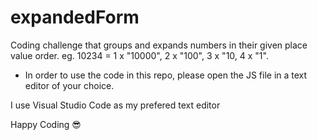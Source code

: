 # expandedForm
Coding challenge that groups and expands numbers in their given place value order. eg. 10234 = 1 x "10000", 2 x "100", 3 x "10, 4 x "1".

* In order to use the code in this repo, please open the JS file in a text editor of your choice.

<p>I use Visual Studio Code as my prefered text editor</p>

<span>Happy Coding :sunglasses:</span>
